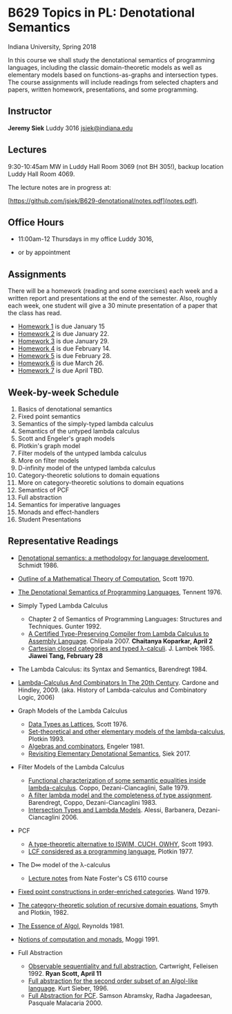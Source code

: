 # B629 Topics in PL: Denotational Semantics

Indiana University, Spring 2018

In this course we shall study the denotational semantics of
programming languages, including the classic domain-theoretic models
as well as elementary models based on functions-as-graphs and
intersection types. The course assignments will include readings from
selected chapters and papers, written homework, presentations, and
some programming.

## Instructor

**Jeremy Siek** Luddy 3016 [jsiek@indiana.edu](mailto:jsiek@indiana.edu)

## Lectures

9:30-10:45am MW in Luddy Hall Room 3069 (not BH 305!), 
  backup location Luddy Hall Room 4069.

The lecture notes are in progress at:

[https://github.com/jsiek/B629-denotational/notes.pdf](notes.pdf).

## Office Hours

- 11:00am-12 Thursdays in my office Luddy 3016,

- or by appointment

## Assignments

There will be a homework (reading and some exercises) each week and a
written report and presentations at the end of the semester.  Also,
roughly each week, one student will give a 30 minute presentation of a
paper that the class has read.

- [Homework 1](hw1.md) is due January 15
- [Homework 2](hw2.md) is due January 22.
- [Homework 3](hw3.md) is due January 29.
- [Homework 4](hw4.md) is due February 14.
- [Homework 5](hw5.md) is due February 28.
- [Homework 6](hw6.md) is due March 26.
- [Homework 7](hw7.md) is due April TBD.

## Week-by-week Schedule

1. Basics of denotational semantics
2. Fixed point semantics
3. Semantics of the simply-typed lambda calculus
4. Semantics of the untyped lambda calculus
5. Scott and Engeler's graph models
6. Plotkin's graph model
7. Filter models of the untyped lambda calculus
8. More on filter models
9. D-infinity model of the untyped lambda calculus
10. Category-theoretic solutions to domain equations
11. More on category-theoretic solutions to domain equations
12. Semantics of PCF
13. Full abstraction
14. Semantics for imperative languages
15. Monads and effect-handlers
16. Student Presentations


## Representative Readings

- [Denotational semantics: a methodology for language development](http://people.cs.ksu.edu/~schmidt/text/densem.html), Schmidt 1986.
- [Outline of a Mathematical Theory of Computation](https://www.cs.ox.ac.uk/publications/publication3720-abstract.html), Scott 1970.
- [The Denotational Semantics of Programming Languages](https://doi.org/10.1145/360303.360308), Tennent 1976.
- Simply Typed Lambda Calculus
  - Chapter 2 of Semantics of Programming Languages: Structures and Techniques. 
    Gunter 1992.
  - [A Certified Type-Preserving Compiler from Lambda Calculus to Assembly Language](https://doi.org/10.1145/1273442.1250742). Chlipala 2007. **Chaitanya Koparkar, April 2**
  - [Cartesian closed categories and typed λ-calculi](https://doi.org/10.1007/3-540-17184-3_44). J. Lambek 1985. **Jiawei Tang, February 28**
- The Lambda Calculus: its Syntax and Semantics, Barendregt 1984.
- [Lambda-Calculus And Combinators In The 20th Century](https://doi.org/10.1016/S1874-5857(09)70018-4). Cardone and Hindley, 2009.
  (aka. History of Lambda-calculus and Combinatory Logic, 2006)
- Graph Models of the Lambda Calculus
  - [Data Types as Lattices](https://www.dropbox.com/s/ikfyrwkizooah3q/data_types_as_lattices.pdf?dl=1), Scott 1976.
  - [Set-theoretical and other elementary models of the lambda-calculus](https://doi.org/10.1016/0304-3975(93)90094-A),
    Plotkin 1993.
  - [Algebras and combinators](https://doi.org/10.1007/BF02483849), Engeler 1981.
  - [Revisiting Elementary Denotational Semantics](https://arxiv.org/abs/1707.03762), Siek 2017.
- Filter Models of the Lambda Calculus
  - [Functional characterization of some semantic equalities
    inside lambda-calculus](https://doi.org/10.1007/3-540-09510-1_11). Coppo, Dezani-Ciancaglini, Salle 1979.
  - [A filter lambda model and the completeness of type assignment](https://www.jstor.org/stable/2273659).
    Barendregt, Coppo, Dezani-Ciancaglini 1983.
  - [Intersection Types and Lambda Models](https://doi.org/10.1016/j.tcs.2006.01.004).
    Alessi, Barbanera, Dezani-Ciancaglini 2006.
- PCF
  - [A type-theoretic alternative to ISWIM, CUCH, OWHY](https://doi.org/10.1016/0304-3975(93)90095-B), Scott 1993.
  - [LCF considered as a programming language](https://doi.org/10.1016/0304-3975(77)90044-5), Plotkin 1977.
- The D∞ model of the λ-calculus
  - [Lecture notes](http://www.cs.cornell.edu/courses/cs6110/2011sp/lectures/lecture24.pdf) from Nate Foster's CS 6110 course
  
- [Fixed point constructions in order-enriched categories](https://doi.org/10.1016/0304-3975(79)90053-7). Wand 1979.
- [The category-theoretic solution of recursive domain equations](http://homepages.inf.ed.ac.uk/gdp/publications/Category_Theoretic_Solution.pdf),
  Smyth and Plotkin, 1982.
- [The Essence of Algol](https://www.cs.cmu.edu/~crary/819-f09/Reynolds81.ps), Reynolds 1981.
- [Notions of computation and monads](https://doi.org/10.1016/0890-5401(91)90052-4), Moggi 1991.
- Full Abstraction
  - [Observable sequentiality and full abstraction](https://doi.org/10.1145/143165.143232),
    Cartwright, Felleisen 1992. **Ryan Scott, April 11**
  - [Full abstraction for the second order subset of an Algol-like language](https://doi.org/10.1016/S0304-3975(96)00066-7).
    Kurt Sieber, 1996.
  - [Full Abstraction for PCF](https://arxiv.org/abs/1311.6125).
    Samson Abramsky, Radha Jagadeesan, Pasquale Malacaria 2000.

